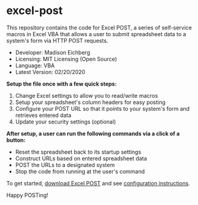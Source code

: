 # excel-post
This repository contains the code for Excel POST, a series of self-service macros in Excel VBA that allows a user to submit spreadsheet data to a system's form via HTTP POST requests.

<ul>
<li>Developer: Madison Eichberg</li>
<li>Licensing: MIT Licensing (Open Source)</li>
<li>Language: VBA</li>
<li>Latest Version: 02/20/2020</li>
</ul>

<b>Setup the file once with a few quick steps:</b>
1) Change Excel settings to allow you to read/write macros
2) Setup your spreadsheet's column headers for easy posting
3) Configure your POST URL so that it points to your system's form and retrieves entered data
4) Update your security settings (optional)

<b>After setup, a user can run the following commands via a click of a button:</b>
<ul>
<li>Reset the spreadsheet back to its startup settings</li>
<li>Construct URLs based on entered spreadsheet data</li>
<li>POST the URLs to a designated system</li>
<li>Stop the code from running at the user's command</li>
</ul>

To get started, <a href="https://github.com/meichberg/excel-post/blob/master/Excel%20POST.xlsm" target="_blank">download Excel POST</a> and see <a href="https://github.com/meichberg/excel-post/blob/master/configuration-instructions" target="_blank">configuration instructions</a>.

Happy POSTing! 
